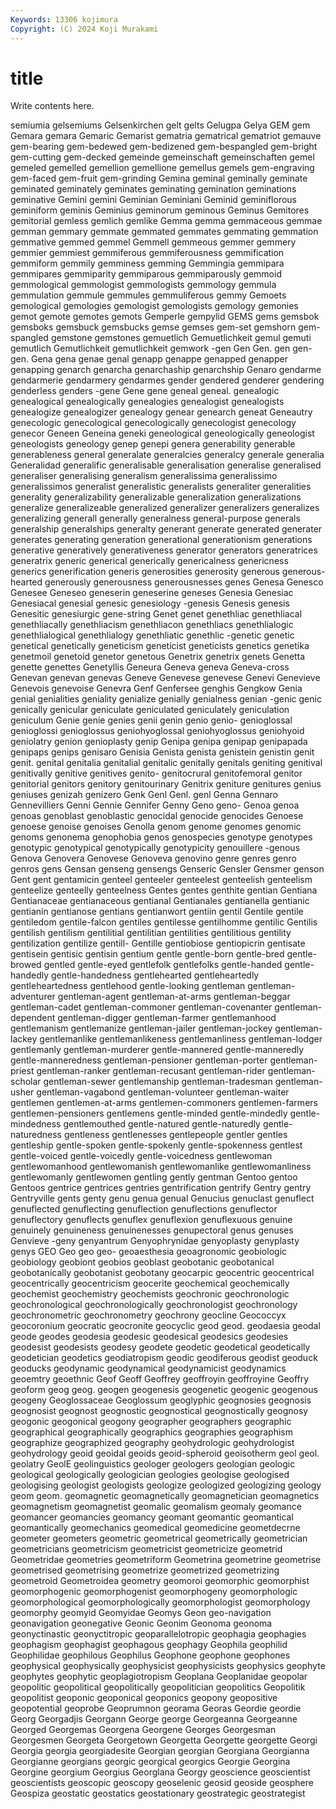 ```yaml
---
Keywords: 13306 kojimura
Copyright: (C) 2024 Koji Murakami
---
```


# title

Write contents here.



semiumia gelsemiums Gelsenkirchen gelt gelts Gelugpa Gelya GEM gem Gemara
gemara Gemaric Gemarist gematria gematrical gematriot gemauve gem-bearing gem-bedewed gem-bedizened
gem-bespangled gem-bright gem-cutting gem-decked gemeinde gemeinschaft gemeinschaften gemel gemeled gemelled
gemellion gemellione gemellus gemels gem-engraving gem-faced gem-fruit gem-grinding Gemina geminal
geminally geminate geminated geminately geminates geminating gemination geminations geminative Gemini
gemini Geminian Geminiani Geminid geminiflorous geminiform geminis Geminius geminorum geminous
Geminus Gemitores gemitorial gemless gemlich gemlike Gemma gemma gemmaceous gemmae
gemman gemmary gemmate gemmated gemmates gemmating gemmation gemmative gemmed gemmel
Gemmell gemmeous gemmer gemmery gemmier gemmiest gemmiferous gemmiferousness gemmification gemmiform
gemmily gemminess gemming Gemmingia gemmipara gemmipares gemmiparity gemmiparous gemmiparously gemmoid
gemmological gemmologist gemmologists gemmology gemmula gemmulation gemmule gemmules gemmuliferous gemmy
Gemoets gemological gemologies gemologist gemologists gemology gemonies gemot gemote gemotes
gemots Gemperle gempylid GEMS gems gemsbok gemsboks gemsbuck gemsbucks gemse
gemses gem-set gemshorn gem-spangled gemstone gemstones gemuetlich Gemuetlichkeit gemul gemuti
gemutlich Gemutlichkeit gemutlichkeit gemwork -gen Gen Gen. gen gen- gen.
Gena gena genae genal genapp genappe genapped genapper genapping genarch
genarcha genarchaship genarchship Genaro gendarme gendarmerie gendarmery gendarmes gender gendered
genderer gendering genderless genders -gene Gene gene geneal geneal. genealogic
genealogical genealogically genealogies genealogist genealogists genealogize genealogizer genealogy genear genearch
geneat Geneautry genecologic genecological genecologically genecologist genecology genecor Geneen Geneina
geneki geneological geneologically geneologist geneologists geneology genep genepi genera generability
generable generableness general generalate generalcies generalcy generale generalia Generalidad generalific
generalisable generalisation generalise generalised generaliser generalising generalism generalissima generalissimo generalissimos
generalist generalistic generalists generaliter generalities generality generalizability generalizable generalization generalizations
generalize generalizeable generalized generalizer generalizers generalizes generalizing generall generally generalness
general-purpose generals generalship generalships generalty generant generate generated generater generates
generating generation generational generationism generations generative generatively generativeness generator generators
generatrices generatrix generic generical generically genericalness genericness generics generification generis
generosities generosity generous generous-hearted generously generousness generousnesses genes Genesa Genesco
Genesee Geneseo geneserin geneserine geneses Genesia Genesiac Genesiacal genesial genesic
genesiology -genesis Genesis genesis Genesitic genesiurgic gene-string Genet genet genethliac
genethliacal genethliacally genethliacism genethliacon genethliacs genethlialogic genethlialogical genethlialogy genethliatic genethlic
-genetic genetic genetical genetically geneticism geneticist geneticists genetics genetika genetmoil
genetoid genetor genetous Genetrix genetrix genets Genetta genette genettes Genetyllis
Geneura Geneva geneva Geneva-cross Genevan genevan genevas Geneve Genevese genevese
Genevi Genevieve Genevois genevoise Genevra Genf Genfersee genghis Gengkow Genia
genial genialities geniality genialize genially genialness genian -genic genic genically
genicular geniculate geniculated geniculately geniculation geniculum Genie genie genies genii
genin genio genio- genioglossal genioglossi genioglossus geniohyoglossal geniohyoglossus geniohyoid geniolatry
genion genioplasty genip Genipa genipa genipap genipapada genipaps genips genisaro
Genisia Genista genista genistein genistin genit genit. genital genitalia genitalial
genitalic genitally genitals geniting genitival genitivally genitive genitives genito- genitocrural
genitofemoral genitor genitorial genitors genitory genitourinary Genitrix geniture genitures genius
geniuses genizah genizero Genk Genl Genl. genl Genna Gennaro Gennevilliers
Genni Gennie Gennifer Genny Geno geno- Genoa genoa genoas genoblast
genoblastic genocidal genocide genocides Genoese genoese genoise genoises Genolla genom
genome genomes genomic genoms genonema genophobia genos genospecies genotype genotypes
genotypic genotypical genotypically genotypicity genouillere -genous Genova Genovera Genovese Genoveva
genovino genre genres genro genros gens Gensan genseng gensengs Genseric
Gensler Gensmer genson Gent gent gentamicin genteel genteeler genteelest genteelish
genteelism genteelize genteelly genteelness Gentes gentes genthite gentian Gentiana Gentianaceae
gentianaceous gentianal Gentianales gentianella gentianic gentianin gentianose gentians gentianwort gentiin
gentil Gentile gentile gentiledom gentile-falcon gentiles gentilesse gentilhomme gentilic Gentilis
gentilish gentilism gentilitial gentilitian gentilities gentilitious gentility gentilization gentilize gentill-
Gentille gentiobiose gentiopicrin gentisate gentisein gentisic gentisin gentium gentle gentle-born
gentle-bred gentle-browed gentled gentle-eyed gentlefolk gentlefolks gentle-handed gentle-handedly gentle-handedness gentlehearted
gentleheartedly gentleheartedness gentlehood gentle-looking gentleman gentleman-adventurer gentleman-agent gentleman-at-arms gentleman-beggar gentleman-cadet
gentleman-commoner gentleman-covenanter gentleman-dependent gentleman-digger gentleman-farmer gentlemanhood gentlemanism gentlemanize gentleman-jailer gentleman-jockey
gentleman-lackey gentlemanlike gentlemanlikeness gentlemanliness gentleman-lodger gentlemanly gentleman-murderer gentle-mannered gentle-manneredly gentle-manneredness
gentleman-pensioner gentleman-porter gentleman-priest gentleman-ranker gentleman-recusant gentleman-rider gentleman-scholar gentleman-sewer gentlemanship gentleman-tradesman
gentleman-usher gentleman-vagabond gentleman-volunteer gentleman-waiter gentlemen gentlemen-at-arms gentlemen-commoners gentlemen-farmers gentlemen-pensioners gentlemens
gentle-minded gentle-mindedly gentle-mindedness gentlemouthed gentle-natured gentle-naturedly gentle-naturedness gentleness gentlenesses gentlepeople
gentler gentles gentleship gentle-spoken gentle-spokenly gentle-spokenness gentlest gentle-voiced gentle-voicedly gentle-voicedness
gentlewoman gentlewomanhood gentlewomanish gentlewomanlike gentlewomanliness gentlewomanly gentlewomen gentling gently gentman
Gentoo gentoo Gentoos gentrice gentrices gentries gentrification gentrify Gentry gentry
Gentryville gents genty genu genua genual Genucius genuclast genuflect genuflected
genuflecting genuflection genuflections genuflector genuflectory genuflects genuflex genuflexion genuflexuous genuine
genuinely genuineness genuinenesses genupectoral genus genuses Genvieve -geny genyantrum Genyophrynidae
genyoplasty genyplasty genys GEO Geo geo geo- geoaesthesia geoagronomic geobiologic
geobiology geobiont geobios geoblast geobotanic geobotanical geobotanically geobotanist geobotany geocarpic
geocentric geocentrical geocentrically geocentricism geocerite geochemical geochemically geochemist geochemistry geochemists
geochronic geochronologic geochronological geochronologically geochronologist geochronology geochronometric geochronometry geochrony geocline
Geococcyx geocoronium geocratic geocronite geocyclic geod geod. geodaesia geodal geode
geodes geodesia geodesic geodesical geodesics geodesies geodesist geodesists geodesy geodete
geodetic geodetical geodetically geodetician geodetics geodiatropism geodic geodiferous geodist geoduck
geoducks geodynamic geodynamical geodynamicist geodynamics geoemtry geoethnic Geof Geoff Geoffrey
geoffroyin geoffroyine Geoffry geoform geog geog. geogen geogenesis geogenetic geogenic
geogenous geogeny Geoglossaceae Geoglossum geoglyphic geognosies geognosis geognosist geognost geognostic
geognostical geognostically geognosy geogonic geogonical geogony geographer geographers geographic geographical
geographically geographics geographies geographism geographize geographized geography geohydrologic geohydrologist geohydrology
geoid geoidal geoids geoid-spheroid geoisotherm geol geol. geolatry GeolE geolinguistics
geologer geologers geologian geologic geological geologically geologician geologies geologise geologised
geologising geologist geologists geologize geologized geologizing geology geom geom. geomagnetic
geomagnetically geomagnetician geomagnetics geomagnetism geomagnetist geomalic geomalism geomaly geomance geomancer
geomancies geomancy geomant geomantic geomantical geomantically geomechanics geomedical geomedicine geometdecrne
geometer geometers geometric geometrical geometrically geometrician geometricians geometricism geometricist geometricize
geometrid Geometridae geometries geometriform Geometrina geometrine geometrise geometrised geometrising geometrize
geometrized geometrizing geometroid Geometroidea geometry geomoroi geomorphic geomorphist geomorphogenic geomorphogenist
geomorphogeny geomorphologic geomorphological geomorphologically geomorphologist geomorphology geomorphy geomyid Geomyidae Geomys
Geon geo-navigation geonavigation geonegative Geonic Geonim Geonoma geonoma geonyctinastic geonyctitropic
geoparallelotropic geophagia geophagies geophagism geophagist geophagous geophagy Geophila geophilid Geophilidae
geophilous Geophilus Geophone geophone geophones geophysical geophysically geophysicist geophysicists geophysics
geophyte geophytes geophytic geoplagiotropism Geoplana Geoplanidae geopolar geopolitic geopolitical geopolitically
geopolitician geopolitics Geopolitik geopolitist geoponic geoponical geoponics geopony geopositive geopotential
geoprobe Geoprumnon georama Georas Geordie geordie Georg Georgadjis Georgann George
george Georgeanna Georgeanne Georged Georgemas Georgena Georgene Georges Georgesman Georgesmen
Georgeta Georgetown Georgetta Georgette georgette Georgi Georgia georgia georgiadesite Georgian
georgian Georgiana Georgianna Georgianne georgians georgic georgical georgics Georgie Georgina
Georgine georgium Georgius Georglana Georgy geoscience geoscientist geoscientists geoscopic geoscopy
geoselenic geosid geoside geosphere Geospiza geostatic geostatics geostationary geostrategic geostrategist
